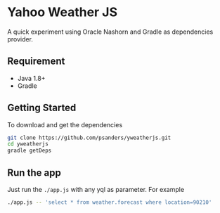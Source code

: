 # Yahoo Weather JS

A quick experiment using Oracle Nashorn and Gradle as dependencies provider.

## Requirement 

* Java 1.8+
* Gradle

## Getting Started

To download and get the dependencies 

```bash
git clone https://github.com/psanders/yweatherjs.git
cd yweatherjs
gradle getDeps
```

## Run the app

Just run the `./app.js` with any yql as parameter. For example

```bash
./app.js -- 'select * from weather.forecast where location=90210'
```

